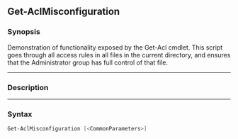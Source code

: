 Get-AclMisconfiguration
-----------------------

### Synopsis
Demonstration of functionality exposed by the Get-Acl cmdlet. This script
goes through all access rules in all files in the current directory, and
ensures that the Administrator group has full control of that file.

---

### Description

---

### Syntax
```PowerShell
Get-AclMisconfiguration [<CommonParameters>]
```
